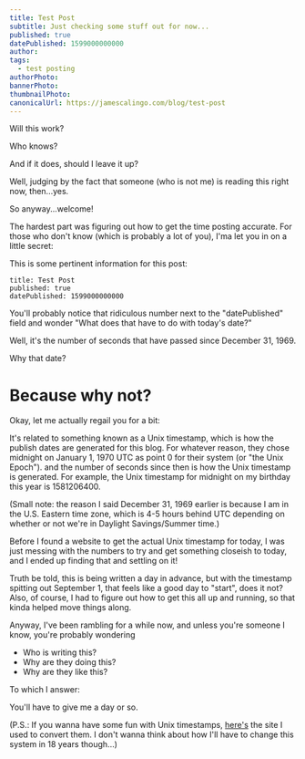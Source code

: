 ```yaml
---
title: Test Post
subtitle: Just checking some stuff out for now...
published: true
datePublished: 1599000000000
author: 
tags:
  - test posting
authorPhoto: 
bannerPhoto:
thumbnailPhoto: 
canonicalUrl: https://jamescalingo.com/blog/test-post
---
```


Will this work?

Who knows?

And if it does, should I leave it up?

Well, judging by the fact that someone (who is not me) is reading this right now, then...yes.

So anyway...welcome!

The hardest part was figuring out how to get the time posting accurate. For those who don't know (which is probably a lot of you), I'ma let you in on a little secret:

This is some pertinent information for this post:

``` 
title: Test Post
published: true
datePublished: 1599000000000
```

You'll probably notice that ridiculous number next to the "datePublished" field and wonder "What does that have to do with today's date?"

Well, it's the number of seconds that have passed since December 31, 1969.

Why that date?

# Because why not?

Okay, let me actually regail you for a bit:

It's related to something known as a Unix timestamp, which is how the publish dates are generated for this blog. For whatever reason, they chose midnight on January 1, 1970 UTC as point 0 for their system (or "the Unix Epoch"). and the number of seconds since then is how the Unix timestamp is generated. For example, the Unix timestamp for midnight on my birthday this year is 1581206400.

(Small note: the reason I said December 31, 1969 earlier is because I am in the U.S. Eastern time zone, which is 4-5 hours behind UTC depending on whether or not we're in Daylight Savings/Summer time.)

Before I found a website to get the actual Unix timestamp for today, I was just messing with the numbers to try and get something closeish to today, and I ended up finding that and settling on it!

Truth be told, this is being written a day in advance, but with the timestamp spitting out September 1, that feels like a good day to "start", does it not? Also, of course, I had to figure out how to get this all up and running, so that kinda helped move things along.

Anyway, I've been rambling for a while now, and unless you're someone I know, you're probably wondering

- Who is writing this?
- Why are they doing this?
- Why are they like this?

To which I answer:

You'll have to give me a day or so.

(P.S.: If you wanna have some fun with Unix timestamps, <a href="https://www.unixtimestamp.com/" target="blank">here's</a> the site I used to convert them. I don't wanna think about how I'll have to change this system in 18 years though...)
